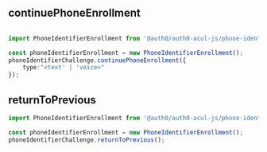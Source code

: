 
## continuePhoneEnrollment

```typescript

import PhoneIdentifierEnrollment from '@auth0/auth0-acul-js/phone-identifier-enrollment';

const phoneIdentifierEnrollment = new PhoneIdentifierEnrollment();
phoneIdentifierChallenge.continuePhoneEnrollment({
    type:"<text' | 'voice>"
});

```



## returnToPrevious

```typescript
import PhoneIdentifierEnrollment from '@auth0/auth0-acul-js/phone-identifier-enrollment';

const phoneIdentifierEnrollment = new PhoneIdentifierEnrollment();
phoneIdentifierChallenge.returnToPrevious();

```